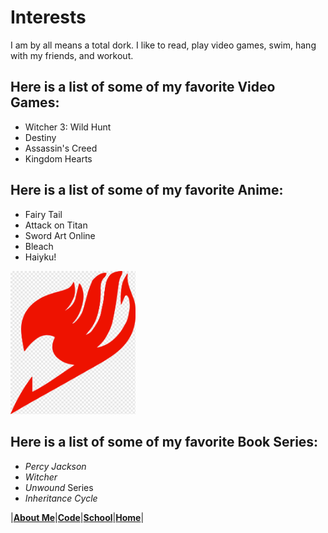 # Interests
I am by all means a total dork. I like to read, play video games, swim, hang with my friends, and workout.

## Here is a list of some of my favorite Video Games:
* Witcher 3: Wild Hunt
* Destiny 
* Assassin's Creed
* Kingdom Hearts

## Here is a list of some of my favorite Anime: 
* Fairy Tail
* Attack on Titan
* Sword Art Online
* Bleach
* Haiyku!

<img src = "/Pictures/FairyTail.png" alt = "drawing" width = "200"/>

## Here is a list of some of my favorite Book Series:
* _Percy Jackson_
* _Witcher_
* _Unwound_ Series
* _Inheritance Cycle_



|[**About Me**](/AboutMe.md)|[**Code**](/Code.md)|[**School**](/School.md)|[**Home**](README.md)|
